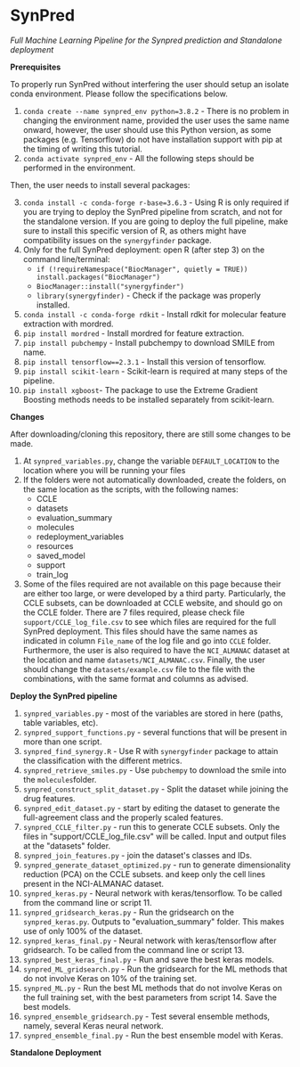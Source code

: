 # SynPred
*Full Machine Learning Pipeline for the Synpred prediction and Standalone deployment*

**Prerequisites**

To properly run SynPred without interfering the user should setup an isolate conda environment. Please follow the specifications below.
1. `conda create --name synpred_env python=3.8.2` - There is no problem in changing the environment name, provided the user uses the same name onward, however, the user should use this Python version, as some packages (e.g. Tensorflow) do not have installation support with pip at the timing of writing this tutorial.
2. `conda activate synpred_env` - All the following steps should be performed in the environment. 

Then, the user needs to install several packages:

3. `conda install -c conda-forge r-base=3.6.3` - Using R is only required if you are trying to deploy the SynPred pipeline from scratch, and not for the standalone version. If you are going to deploy the full pipeline, make sure to install this specific version of R, as others might have compatibility issues on the `synergyfinder` package.
4. Only for the full SynPred deployment: open R (after step 3) on the command line/terminal:
	- `if (!requireNamespace("BiocManager", quietly = TRUE))
    	install.packages("BiocManager")`
    - `BiocManager::install("synergyfinder")`
    - `library(synergyfinder)` - Check if the package was properly installed.
3. `conda install -c conda-forge rdkit` - Install rdkit for molecular feature extraction with mordred. 
4. `pip install mordred` - Install mordred for feature extraction.
5. `pip install pubchempy` - Install pubchempy to download SMILE from name.
6. `pip install tensorflow==2.3.1` - Install this version of tensorflow.
7. `pip install scikit-learn` - Scikit-learn is required at many steps of the pipeline. 
8. `pip install xgboost`- The package to use the Extreme Gradient Boosting methods needs to be installed separately from scikit-learn.

**Changes**

After downloading/cloning this repository, there are still some changes to be made.
1. At `synpred_variables.py`, change the variable `DEFAULT_LOCATION` to the location where you will be running your files
2. If the folders were not automatically downloaded, create the folders, on the same location as the scripts, with the following names:
	- CCLE
	- datasets
	- evaluation_summary
	- molecules
	- redeployment_variables
	- resources
	- saved_model
	- support
	- train_log
3. Some of the files required are not available on this page because their are either too large, or were developed by a third party. Particularly, the CCLE subsets, can be downloaded at CCLE website, and should go on the CCLE folder. There are 7 files required, please check file `support/CCLE_log_file.csv` to see which files are required for the full SynPred deployment. This files should have the same names as indicated in column `File_name` of the log file and go into `CCLE` folder. Furthermore, the user is also required to have the `NCI_ALMANAC` dataset at the location and name `datasets/NCI_ALMANAC.csv`. Finally, the user should change the `datasets/example.csv` file to the file with the combinations, with the same format and columns as advised.

**Deploy the SynPred pipeline**

1. `synpred_variables.py` - most of the variables are stored in here (paths, table variables, etc).
2. `synpred_support_functions.py` - several functions that will be present in more than one script.
3. `synpred_find_synergy.R` - Use R with `synergyfinder` package to attain the classification with the different metrics.
4. `synpred_retrieve_smiles.py` - Use `pubchempy` to download the smile into the `molecules`folder.
5. `synpred_construct_split_dataset.py` - Split the dataset while joining the drug features.
6. `synpred_edit_dataset.py` - start by editing the dataset to generate the full-agreement class and the properly scaled features.
7. `synpred_CCLE_filter.py` - run this to generate CCLE subsets.
	Only the files in "support/CCLE_log_file.csv" will be called.
	Input and output files at the "datasets" folder.
8. `synpred_join_features.py` - join the dataset's classes and IDs.
9. `synpred_generate_dataset_optimized.py` - run to generate dimensionality reduction (PCA) on the CCLE subsets.
	and keep only the cell lines present in the NCI-ALMANAC dataset.
10. `synpred_keras.py` - Neural network with keras/tensorflow. To be called from the command line or script 11.
11. `synpred_gridsearch_keras.py` - Run the gridsearch on the `synpred_keras.py`. Outputs to "evaluation_summary" folder. This makes use of only 100% of the dataset.
12. `synpred_keras_final.py` - Neural network with keras/tensorflow after gridsearch. To be called from the command line or script 13.
13. `synpred_best_keras_final.py` - Run and save the best keras models.
14. `synpred_ML_gridsearch.py` - Run the gridsearch for the ML methods that do not involve Keras on 10% of the training set.
15. `synpred_ML.py` - Run the best ML methods that do not involve Keras on the full training set, with the best parameters from script 14. Save the best models. 
16. `synpred_ensemble_gridsearch.py` - Test several ensemble methods, namely, several Keras neural network.
17. `synpred_ensemble_final.py` - Run the best ensemble model with Keras.

**Standalone Deployment**

